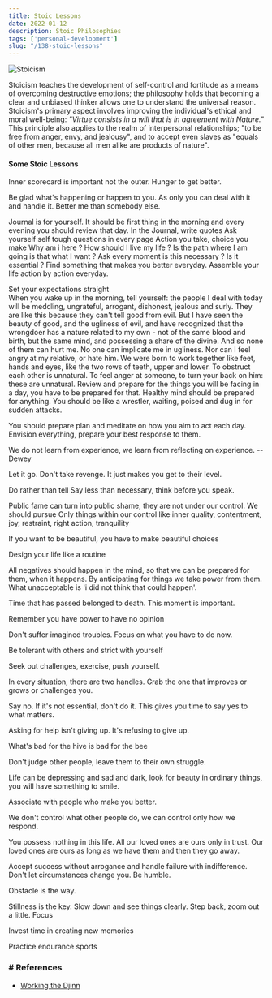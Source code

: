 ```yaml
--- 
title: Stoic Lessons
date: 2022-01-12
description: Stoic Philosophies
tags: ['personal-development']
slug: "/138-stoic-lessons"
---
```



![Stoicism](assets/138-stoicism.png)

Stoicism teaches the development of self-control and fortitude as a means of overcoming destructive emotions; the philosophy holds that becoming a clear and unbiased thinker allows one to understand the universal reason. Stoicism's primary aspect involves improving the individual's ethical and moral well-being: *"Virtue consists in a will that is in agreement with Nature."* This principle also applies to the realm of interpersonal relationships; "to be free from anger, envy, and jealousy", and to accept even slaves as "equals of other men, because all men alike are products of nature".

#### Some Stoic Lessons

Inner scorecard is important not the outer. Hunger to get better. 

Be glad what's happening or happen to you. As only you can deal with it and handle it. Better me than somebody else. 

Journal is for yourself. It should be first thing in the morning and every evening you should review that  day. In the Journal, write quotes
Ask yourself self tough questions in every page
Action you take, choice you make
Why am i here ? How should I live my life ? Is the path where I am going is that what I want ? 
Ask every moment is this necessary ? Is it essential ? 
Find something that makes you better everyday. Assemble your life action by action everyday. 

Set your expectations straight     
  When you wake up in the morning, tell yourself: the people I deal with today will be meddling, ungrateful, arrogant, dishonest, jealous and surly. They are like this because they can't tell good from evil. But I have seen the beauty of good, and the ugliness of evil, and have recognized that the wrongdoer has a nature related to my own - not of the same blood and birth, but the same mind, and possessing a share of the divine. And so none of them can hurt me. No one can implicate me in ugliness. Nor can I feel angry at my relative, or hate him. We were born to work together like feet, hands and eyes, like the two rows of teeth, upper and lower. To obstruct each other is unnatural. To feel anger at someone, to turn your back on him: these are unnatural.
Review and prepare for the things you will be facing in a day, you have to be prepared for that. Healthy mind should be prepared for anything. You should be like a wrestler, waiting, poised and dug in for sudden attacks.  

You should prepare plan and meditate on how you aim to act each day. Envision everything, prepare your best response to them. 

We do not learn from experience, we learn from reflecting on experience. -- Dewey

Let it go. Don't take revenge. It just makes you get to their level. 

Do rather than tell
Say less than necessary, think before you speak. 

Public fame can turn into public shame, they are not under our control. We   should pursue Only things within our control like inner quality, contentment, joy, restraint, right action, tranquility

If you want to be beautiful, you have to make beautiful choices

Design your life like a routine

All negatives should happen in the mind, so that we can be prepared for them, when it happens. By anticipating for things we take power from them. What unacceptable is 'i did not think that could happen'. 

Time that has passed belonged to death. This moment is important. 

Remember you have power to have no opinion

Don't suffer imagined troubles. Focus on what you have to do now. 

Be tolerant with others and strict with yourself

Seek out challenges, exercise, push yourself. 

In every situation, there are two handles. Grab the one that improves or grows or challenges you. 

Say no. If it's not essential, don't do it. This gives you time to say yes to what matters.  

Asking for help isn't giving up. It's refusing to give up. 

What's bad for the hive is bad for the bee

Don't judge other people, leave them to their own struggle. 

Life can be depressing and sad and dark, look for beauty in ordinary things, you will have something to smile. 

Associate with people who make you better. 

We don't control what other people do, we can control only how we respond. 

You possess nothing in this life. All our loved ones are ours only in trust.  Our loved ones are ours as long as we have them and then they go away. 

Accept success without arrogance and handle failure with indifference. Don't let circumstances change you. Be humble. 

Obstacle is the way. 

Stillness is the key. Slow down and see things clearly. Step back, zoom out a little. Focus

Invest time in creating new memories

Practice endurance sports



### # References
* [Working the Djinn](42-working-the-djinn)